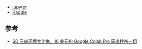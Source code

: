 - [jupyter](https://jupyter.org/)
- [Kaggle](https://www.kaggle.com/docs/notebooks)

## 参考

- [SD 云端环境大比拼，10 美元的 Google Colab Pro 简直秒杀一切](https://zhuanlan.zhihu.com/p/660740692)

